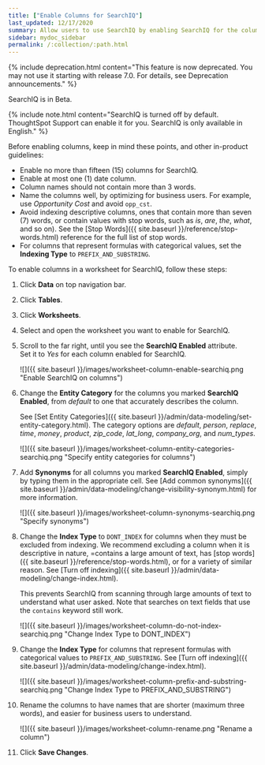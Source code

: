 ```yaml
---
title: ["Enable Columns for SearchIQ"]
last_updated: 12/17/2020
summary: Allow users to use SearchIQ by enabling SearchIQ for the columns of the data source."
sidebar: mydoc_sidebar
permalink: /:collection/:path.html
---
```


{% include deprecation.html content="This feature is now deprecated. You may not use it starting with release 7.0. For details, see Deprecation announcements." %}

SearchIQ is in <span class="label label-beta">Beta</span>.

{% include note.html content="SearchIQ is turned off by default. ThoughtSpot Support can enable it for you. SearchIQ is only available in English." %}

Before enabling columns, keep in mind these points, and other in-product guidelines:
- Enable no more than fifteen (15) columns for SearchIQ.
- Enable at most one (1) date column.
- Column names should not contain more than 3 words.
- Name the columns well, by optimizing for business users. For example, use _Opportunity Cost_ and avoid `opp_cst`.   
- Avoid indexing descriptive columns, ones that contain more than seven (7) words, or contain values with stop words, such as _is_, _are_, _the_, _what_, and so on). See the [Stop Words]({{ site.baseurl }}/reference/stop-words.html) reference for the full list of stop words.
- For columns that represent formulas with categorical values, set the **Indexing Type** to `PREFIX_AND_SUBSTRING`.

To enable columns in a worksheet for SearchIQ, follow these steps:
1.  Click **Data** on top navigation bar.
2.  Click **Tables**.
3.  Click **Worksheets**.
4.  Select and open the worksheet you want to enable for SearchIQ.
5.  Scroll to the far right, until you see the **SearchIQ Enabled** attribute.  
    Set it to _Yes_ for each column enabled for SearchIQ.   

    ![]({{ site.baseurl }}/images/worksheet-column-enable-searchiq.png "Enable SearchIQ on columns")

6.  Change the **Entity Category** for the columns you marked **SearchIQ Enabled**, from _default_ to one that accurately describes the column.  

    See [Set Entity Categories]({{ site.baseurl }}/admin/data-modeling/set-entity-category.html). The category options are <em>default</em>, <em>person</em>, <em>replace</em>, <em>time</em>, <em>money</em>, <em>product</em>, <em>zip_code</em>, <em>lat_long</em>, <em>company_org</em>, and <em>num_types</em>.

    ![]({{ site.baseurl }}/images/worksheet-column-entity-categories-searchiq.png "Specify entity categories for columns")

7.  Add **Synonyms** for all columns you marked **SearchIQ Enabled**, simply by typing them in the appropriate cell.  See [Add common synonyms]({{ site.baseurl }}/admin/data-modeling/change-visibility-synonym.html) for more information.  

    ![]({{ site.baseurl }}/images/worksheet-column-synonyms-searchiq.png "Specify synonyms")

8.  Change the **Index Type** to `DONT_INDEX` for columns when they must be excluded from indexing. We recommend excluding a column when it is descriptive in nature, =contains a large amount of text, has [stop words]({{ site.baseurl }}/reference/stop-words.html), or for a variety of similar reason.  See [Turn off indexing]({{ site.baseurl }}/admin/data-modeling/change-index.html).  

     This prevents SearchIQ from scanning through large amounts of text to understand what user asked. Note that searches on text fields that use the `contains` keyword still work.  

     ![]({{ site.baseurl }}/images/worksheet-column-do-not-index-searchiq.png "Change Index Type to DONT_INDEX")

9.  Change the **Index Type** for columns that represent formulas with categorical values to `PREFIX_AND_SUBSTRING`. See [Turn off indexing]({{ site.baseurl }}/admin/data-modeling/change-index.html).

     ![]({{ site.baseurl }}/images/worksheet-column-prefix-and-substring-searchiq.png "Change Index Type to PREFIX_AND_SUBSTRING")

10. Rename the columns to have names that are shorter (maximum three words), and easier for business users to understand.  

      ![]({{ site.baseurl }}/images/worksheet-column-rename.png "Rename a column")

11. Click **Save Changes**.
